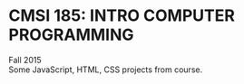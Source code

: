 # CMSI 185: INTRO COMPUTER PROGRAMMING 
Fall 2015 </br>
Some JavaScript, HTML, CSS projects from course.